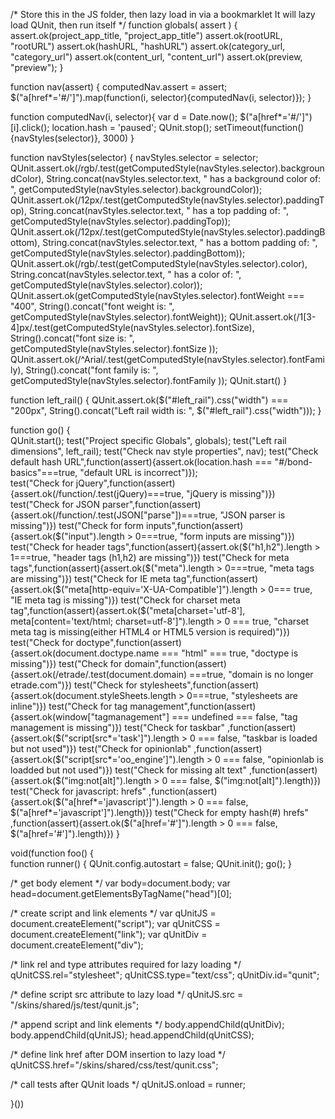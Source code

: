 /*
Store this in the JS folder, then lazy load in via a bookmarklet
It will lazy load QUnit, then run itself
*/
function globals( assert ) {
      assert.ok(project_app_title, "project_app_title")
      assert.ok(rootURL, "rootURL")
      assert.ok(hashURL, "hashURL")
      assert.ok(category_url, "category_url")
      assert.ok(content_url, "content_url")
      assert.ok(preview, "preview");
      }

function nav(assert) {
 computedNav.assert = assert;
 $("a[href*='#/']").map(function(i, selector){computedNav(i, selector)});
 }

function computedNav(i, selector){
 var d = Date.now();
 $("a[href*='#/']")[i].click();
 location.hash = 'paused';
 QUnit.stop();
 setTimeout(function(){navStyles(selector)}, 3000)
 }

function navStyles(selector)
 {
 navStyles.selector = selector;
 QUnit.assert.ok(/rgb/.test(getComputedStyle(navStyles.selector).backgroundColor), String.concat(navStyles.selector.text, " has a background color of: ", getComputedStyle(navStyles.selector).backgroundColor));
 QUnit.assert.ok(/12px/.test(getComputedStyle(navStyles.selector).paddingTop), String.concat(navStyles.selector.text, " has a top padding of: ", getComputedStyle(navStyles.selector).paddingTop));
 QUnit.assert.ok(/12px/.test(getComputedStyle(navStyles.selector).paddingBottom), String.concat(navStyles.selector.text, " has a bottom padding of: ", getComputedStyle(navStyles.selector).paddingBottom));
 QUnit.assert.ok(/rgb/.test(getComputedStyle(navStyles.selector).color), String.concat(navStyles.selector.text, " has a color of: ", getComputedStyle(navStyles.selector).color));
 QUnit.assert.ok(getComputedStyle(navStyles.selector).fontWeight === "400", String().concat("font weight is: ", getComputedStyle(navStyles.selector).fontWeight));
 QUnit.assert.ok(/1[3-4]px/.test(getComputedStyle(navStyles.selector).fontSize), String().concat("font size is: ", getComputedStyle(navStyles.selector).fontSize )); 
 QUnit.assert.ok(/^Arial/.test(getComputedStyle(navStyles.selector).fontFamily), String().concat("font family is: ", getComputedStyle(navStyles.selector).fontFamily )); 
 QUnit.start()
 }

function left_rail()
 {
 QUnit.assert.ok($("#left_rail").css("width") === "200px", String().concat("Left rail width is: ", $("#left_rail").css("width")));
 }

function go()
  {      
  QUnit.start();
    test("Project specific Globals", globals);
    test("Left rail dimensions", left_rail);
    test("Check nav style properties", nav);
    test("Check default hash URL",function(assert){assert.ok(location.hash === "#/bond-basics"===true, "default URL is incorrect")});  
    test("Check for jQuery",function(assert){assert.ok(/function/.test(jQuery)===true, "jQuery is missing")})
    test("Check for JSON parser",function(assert){assert.ok(/function/.test(JSON["parse"])===true, "JSON parser is missing")})
    test("Check for form inputs",function(assert){assert.ok($("input").length > 0===true, "form inputs are missing")})
    test("Check for header tags",function(assert){assert.ok($("h1,h2").length > 1===true, "header tags (h1,h2) are missing")})
    test("Check for meta tags",function(assert){assert.ok($("meta").length > 0===true, "meta tags are missing")})
    test("Check for IE meta tag",function(assert){assert.ok($("meta[http-equiv='X-UA-Compatible']").length > 0=== true, "IE meta tag is missing")})
    test("Check for charset meta tag",function(assert){assert.ok($("meta[charset='utf-8'], meta[content='text/html; charset=utf-8']").length > 0 === true, "charset meta tag is missing(either HTML4 or HTML5 version is required)")})
    test("Check for doctype",function(assert){assert.ok(document.doctype.name === "html" === true, "doctype is missing")})
    test("Check for domain",function(assert){assert.ok(/etrade/.test(document.domain) ===true, "domain is no longer etrade.com")})
    test("Check for stylesheets",function(assert){assert.ok(document.styleSheets.length > 0===true, "stylesheets are inline")})
    test("Check for tag management",function(assert){assert.ok(window["tagmanagement"] === undefined === false, "tag management is missing")})
    test("Check for taskbar" ,function(assert){assert.ok($("script[src*='task']").length > 0 === false, "taskbar is loaded but not used")})
    test("Check for opinionlab" ,function(assert){assert.ok($("script[src*='oo_engine']").length > 0 === false, "opinionlab is loadded but not used")})
    test("Check for missing alt text" ,function(assert){assert.ok($("img:not[alt]").length > 0 === false, $("img:not[alt]").length)})
    test("Check for javascript: hrefs" ,function(assert){assert.ok($("a[href*='javascript']").length > 0 === false, $("a[href*='javascript']").length)})
    test("Check for empty hash(#) hrefs" ,function(assert){assert.ok($("a[href='#']").length > 0 === false, $("a[href='#']").length)})
  }
  
void(function foo()
  {      
  function runner()
    {
    QUnit.config.autostart = false;
    QUnit.init();
    go();
    }

  /* get body element */
  var body=document.body;
  var head=document.getElementsByTagName("head")[0];

  /* create script and link elements */
  var qUnitJS = document.createElement("script");
  var qUnitCSS = document.createElement("link");
  var qUnitDiv = document.createElement("div");
  
  /* link rel and type attributes required for lazy loading */
  qUnitCSS.rel="stylesheet";
  qUnitCSS.type="text/css";
  qUnitDiv.id="qunit";

  /* define script src attribute to lazy load */
  qUnitJS.src = "/skins/shared/js/test/qunit.js";

  /* append script and link elements */
  body.appendChild(qUnitDiv);
  body.appendChild(qUnitJS);
  head.appendChild(qUnitCSS);
  
  /* define link href after DOM insertion to lazy load */
  qUnitCSS.href="/skins/shared/css/test/qunit.css";

  /* call tests after QUnit loads */
  qUnitJS.onload = runner;
 
  }())